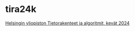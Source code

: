 # tira24k

[Helsingin yliopiston Tietorakenteet ja algoritmit, kevät 2024](https://tira.mooc.fi/kevat-2024/)
